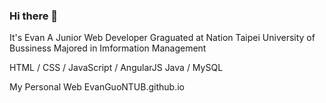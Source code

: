 ### Hi there 👋

It's Evan
A Junior Web Developer
Graguated at Nation Taipei University of Bussiness
Majored in Imformation Management

HTML / CSS / JavaScript / AngularJS
Java / MySQL 

My Personal Web
EvanGuoNTUB.github.io

<!--
**EvanGuoNTUB/EvanGuoNTUB** is a ✨ _special_ ✨ repository because its `README.md` (this file) appears on your GitHub profile.

Here are some ideas to get you started:

- 🔭 I’m currently working on ...
- 🌱 I’m currently learning ...
- 👯 I’m looking to collaborate on ...
- 🤔 I’m looking for help with ...
- 💬 Ask me about ...
- 📫 How to reach me: ...
- 😄 Pronouns: ...
- ⚡ Fun fact: ...
-->
